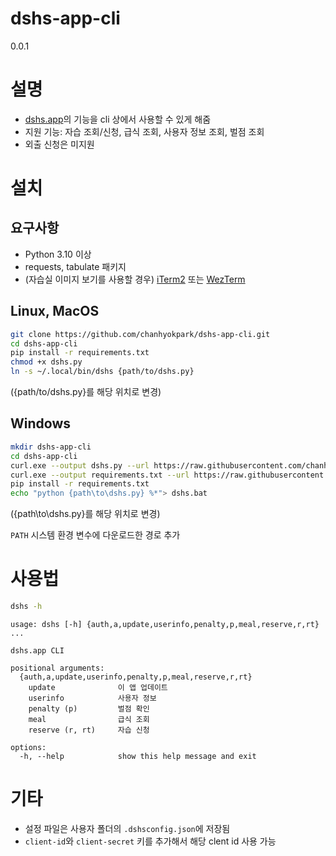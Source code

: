 # dshs-app-cli
0.0.1
# 설명
+ [dshs.app](https://www.dshs.app)의 기능을 cli 상에서 사용할 수 있게 해줌
+ 지원 기능: 자습 조회/신청, 급식 조회, 사용자 정보 조회, 벌점 조회
+ 외출 신청은 미지원
# 설치
## 요구사항
+ Python 3.10 이상
+ requests, tabulate 패키지
+ (자습실 이미지 보기를 사용할 경우) [iTerm2](https://iterm2.com) 또는 [WezTerm](https://github.com/wez/wezterm)
## Linux, MacOS
```sh
git clone https://github.com/chanhyokpark/dshs-app-cli.git
cd dshs-app-cli
pip install -r requirements.txt
chmod +x dshs.py
ln -s ~/.local/bin/dshs {path/to/dshs.py}
```
({path/to/dshs.py}를 해당 위치로 변경)
## Windows
```sh
mkdir dshs-app-cli
cd dshs-app-cli
curl.exe --output dshs.py --url https://raw.githubusercontent.com/chanhyokpark/dshs-app-cli/main/dshs.py
curl.exe --output requirements.txt --url https://raw.githubusercontent.com/chanhyokpark/dshs-app-cli/main/requirements.txt
pip install -r requirements.txt
echo "python {path\to\dshs.py} %*"> dshs.bat
```
({path\to\dshs.py}를 해당 위치로 변경)

```PATH``` 시스템 환경 변수에 다운로드한 경로 추가   
# 사용법
```sh
dshs -h
```
```
usage: dshs [-h] {auth,a,update,userinfo,penalty,p,meal,reserve,r,rt} ...

dshs.app CLI

positional arguments:
  {auth,a,update,userinfo,penalty,p,meal,reserve,r,rt}
    update              이 앱 업데이트
    userinfo            사용자 정보
    penalty (p)         벌점 확인
    meal                급식 조회
    reserve (r, rt)     자습 신청

options:
  -h, --help            show this help message and exit
```
# 기타
+ 설정 파일은 사용자 폴더의 ```.dshsconfig.json```에 저장됨
+ ```client-id```와 ```client-secret``` 키를 추가해서 해당 clent id 사용 가능
